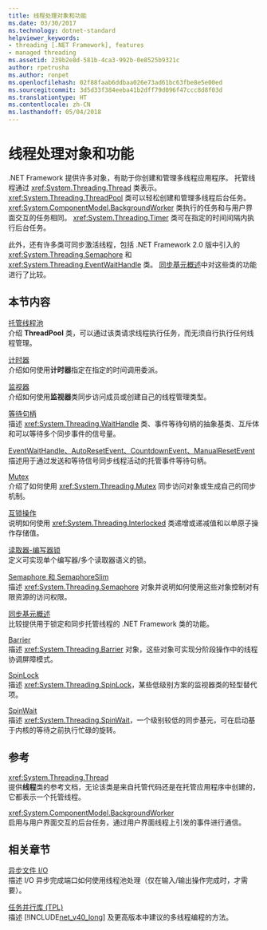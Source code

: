 ```yaml
---
title: 线程处理对象和功能
ms.date: 03/30/2017
ms.technology: dotnet-standard
helpviewer_keywords:
- threading [.NET Framework], features
- managed threading
ms.assetid: 239b2e8d-581b-4ca3-992b-0e8525b9321c
author: rpetrusha
ms.author: ronpet
ms.openlocfilehash: 02f88faab6ddbaa026e73ad61bc63fbe8e5e00ed
ms.sourcegitcommit: 3d5d33f384eeba41b2dff79d096f47ccc8d8f03d
ms.translationtype: HT
ms.contentlocale: zh-CN
ms.lasthandoff: 05/04/2018
---
```

# <a name="threading-objects-and-features"></a>线程处理对象和功能
.NET Framework 提供许多对象，有助于你创建和管理多线程应用程序。 托管线程通过 <xref:System.Threading.Thread> 类表示。 <xref:System.Threading.ThreadPool> 类可以轻松创建和管理多线程后台任务。 <xref:System.ComponentModel.BackgroundWorker> 类执行的任务和与用户界面交互的任务相同。 <xref:System.Threading.Timer> 类可在指定的时间间隔内执行后台任务。  
  
 此外，还有许多类可同步激活线程，包括 .NET Framework 2.0 版中引入的 <xref:System.Threading.Semaphore> 和 <xref:System.Threading.EventWaitHandle> 类。 [同步基元概述](../../../docs/standard/threading/overview-of-synchronization-primitives.md)中对这些类的功能进行了比较。  
  
## <a name="in-this-section"></a>本节内容  
 [托管线程池](../../../docs/standard/threading/the-managed-thread-pool.md)  
 介绍 **ThreadPool** 类，可以通过该类请求线程执行任务，而无须自行执行任何线程管理。  
  
 [计时器](../../../docs/standard/threading/timers.md)  
 介绍如何使用**计时器**指定在指定的时间调用委派。  
  
 [监视器](http://msdn.microsoft.com/library/33fe4aef-b44b-42fd-9e72-c908e39e75db)  
 介绍如何使用**监视器**类同步访问成员或创建自己的线程管理类型。  
  
 [等待句柄](http://msdn.microsoft.com/library/48d10b6f-5fd7-407c-86ab-0179aef72489)  
 描述 <xref:System.Threading.WaitHandle> 类、事件等待句柄的抽象基类、互斥体和可以等待多个同步事件的信号量。  
  
 [EventWaitHandle、AutoResetEvent、CountdownEvent、ManualResetEvent](../../../docs/standard/threading/eventwaithandle-autoresetevent-countdownevent-manualresetevent.md)  
 描述用于通过发送和等待信号同步线程活动的托管事件等待句柄。  
  
 [Mutex](../../../docs/standard/threading/mutexes.md)  
 介绍了如何使用 <xref:System.Threading.Mutex> 同步访问对象或生成自己的同步机制。  
  
 [互锁操作](../../../docs/standard/threading/interlocked-operations.md)  
 说明如何使用 <xref:System.Threading.Interlocked> 类递增或递减值和以单原子操作存储值。  
  
 [读取器-编写器锁](../../../docs/standard/threading/reader-writer-locks.md)  
 定义可实现单个编写器/多个读取器语义的锁。  
  
 [Semaphore 和 SemaphoreSlim](../../../docs/standard/threading/semaphore-and-semaphoreslim.md)  
 描述 <xref:System.Threading.Semaphore> 对象并说明如何使用这些对象控制对有限资源的访问权限。  
  
 [同步基元概述](../../../docs/standard/threading/overview-of-synchronization-primitives.md)  
 比较提供用于锁定和同步托管线程的 .NET Framework 类的功能。  
  
 [Barrier](../../../docs/standard/threading/barrier.md)  
 描述 <xref:System.Threading.Barrier> 对象，这些对象可实现分阶段操作中的线程协调屏障模式。  
  
 [SpinLock](../../../docs/standard/threading/spinlock.md)  
 描述 <xref:System.Threading.SpinLock>，某些低级别方案的监视器类的轻型替代项。  
  
 [SpinWait](../../../docs/standard/threading/spinwait.md)  
 描述 <xref:System.Threading.SpinWait>，一个级别较低的同步基元，可在启动基于内核的等待之前执行忙碌的旋转。  
  
## <a name="reference"></a>参考  
 <xref:System.Threading.Thread>  
 提供**线程**类的参考文档，无论该类是来自托管代码还是在托管应用程序中创建的，它都表示一个托管线程。  
  
 <xref:System.ComponentModel.BackgroundWorker>  
 启用与用户界面交互的后台任务，通过用户界面线程上引发的事件进行通信。  
  
## <a name="related-sections"></a>相关章节  
 [异步文件 I/O](../../../docs/standard/io/asynchronous-file-i-o.md)  
 描述 I/O 异步完成端口如何使用线程池处理（仅在输入/输出操作完成时，才需要）。  
  
 [任务并行库 (TPL)](../../../docs/standard/parallel-programming/task-parallel-library-tpl.md)  
 描述 [!INCLUDE[net_v40_long](../../../includes/net-v40-long-md.md)] 及更高版本中建议的多线程编程的方法。
